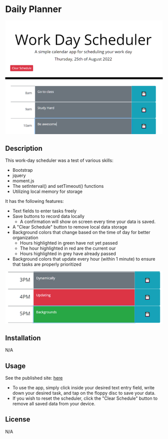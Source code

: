 # Daily Planner
![Image of my app](./assets/imgs/scheduler_1.png)
## Description
This work-day scheduler was a test of various skills:
- Bootstrap
- jquery
- moment.js
- The setInterval() and setTimeout() functions
- Utilizing local memory for storage

It has the following features:
- Text fields to enter tasks freely
- Save buttons to record data locally
    - A confirmation will show on screen every time your data is saved.
- A "Clear Schedule" button to remove local data storage
- Background colors that change based on the time of day for better organization
    - Hours highlighted in green have not yet passed
    - The hour highlighted in red are the current our
    - Hours highlighted in grey have already passed
- Background colors that update every hour (within 1 minute) to ensure that tasks are properly prioritized

![Image of dynamic updating backgrounds](./assets/imgs/scheduler_2.png)

## Installation
N/A

## Usage

See the published site: [here](https://stevengoldbergm.github.io/daily-planner/)
- To use the app, simply click inside your desired text entry field, write down your desired task, and tap on the floppy disc to save your data. 
- If you wish to reset the scheduler, click the "Clear Schedule" button to remove all saved data from your device.

## License
N/A